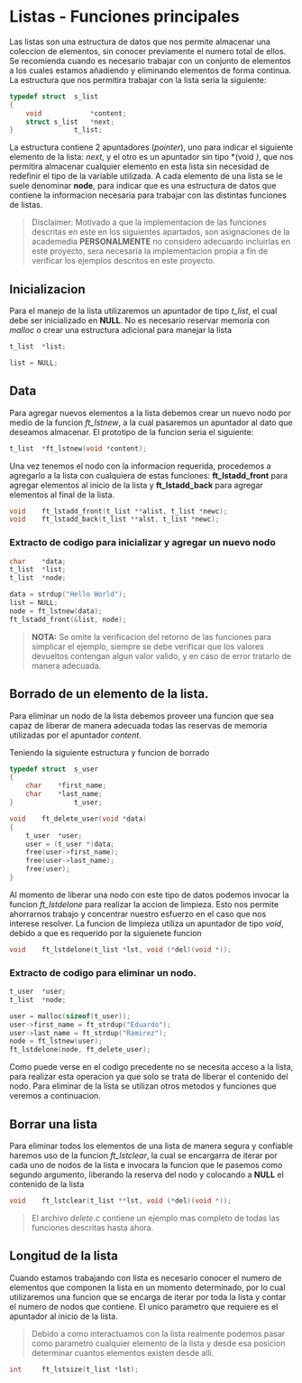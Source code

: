 # Listas - Funciones principales

Las listas son una estructura de datos que nos permite almacenar una coleccion 
de elementos, sin conocer previamente el numero total de ellos.
Se recomienda cuando es necesario trabajar con un conjunto de elementos a los 
cuales estamos añadiendo y eliminando elementos de forma continua.
La estructura que nos permitira trabajar con la lista seria la siguiente:
``` c
typedef struct	s_list
{
	void			*content;
	struct s_list	*next;
}				t_list;
```
La estructura contiene 2 apuntadores (*pointer*), uno para indicar el siguiente 
elemento de la lista: *next*, y el otro es un apuntador sin tipo *(void *)*, que
nos permitira almacenar cualquier elemento en esta lista sin necesidad de
redefinir el tipo de la variable utilizada.
A cada elemento de una lista se le suele denominar **node**, para indicar que es
una estructura de datos que contiene la informacion necesaria para trabajar con
las distintas funciones de listas.

>Disclaimer: Motivado a que la implementacion de las funciones descritas en este
en los siguientes apartados, son asignaciones de la academedia **PERSONALMENTE**
no considero adecuardo incluirlas en este proyecto, sera necesaria la
implementacion propia a fin de verificar los ejemplos descritos en este
proyecto.

## Inicializacion

Para el manejo de la lista utilizaremos un apuntador de tipo *t_list*, el cual 
debe ser inicializado en **NULL**. No es necesario reservar memoria con *malloc*
o crear una estructura adicional para manejar la lista

``` c
t_list	*list;

list = NULL;
```

## Data

Para agregar nuevos elementos a la lista debemos crear un nuevo nodo por medio
de la funcion *ft_lstnew*, a la cual pasaremos un apuntador al dato que deseamos
almacenar. El prototipo de la funcion seria el siguiente:

``` c
t_list	*ft_lstnew(void *content);
```

Una vez tenemos el nodo con la informacion requerida, procedemos a agregarlo a
la lista con cualquiera de estas funciones: **ft_lstadd_front** para agregar
elementos al inicio de la lista y **ft_lstadd_back** para agregar elementos al
final de la lista.


``` c
void	ft_lstadd_front(t_list **alist, t_list *newc);
void	ft_lstadd_back(t_list **alst, t_list *newc);
```

### Extracto de codigo para inicializar y agregar un nuevo nodo
``` c
char	*data;
t_list	*list;
t_list	*node;

data = strdup("Hello World");
list = NULL;
node = ft_lstnew(data);
ft_lstadd_front(&list, node);
```

>**NOTA:** Se omite la verificacion del retorno de las funciones para simplicar
el ejemplo, siempre se debe verificar que los valores devueltos contengan algun 
valor valido, y en caso de error tratarlo de manera adecuada.

## Borrado de un elemento de la lista.
Para eliminar un nodo de la lista debemos proveer una funcion que sea capaz de
liberar de manera adecuada todas las reservas de memoria utilizadas por el
apuntador *content*.

Teniendo la siguiente estructura y funcion de borrado

``` c
typedef struct	s_user
{
	char	*first_name;
	char	*last_name;
}				t_user;

void	ft_delete_user(void *data)
{
	t_user	*user;
	user = (t_user *)data;
	free(user->first_name);
	free(user->last_name);
	free(user);
}
```

Al momento de liberar una nodo con este tipo de datos podemos invocar la
funcion *ft_lstdelone* para realizar la accion de limpieza. Esto nos permite
ahorrarnos trabajo y concentrar nuestro esfuerzo en el caso que nos interese
resolver.
La funcion de limpieza utiliza un apuntador de tipo *void*, debido a que es
requerido por la siguienete funcion

``` c
void	ft_lstdelone(t_list *lst, void (*del)(void *));
```

### Extracto de codigo para eliminar un nodo.

``` c
t_user	*user;
t_list	*node;

user = malloc(sizeof(t_user));
user->first_name = ft_strdup("Eduardo");
user->last_name = ft_strdup("Ramirez");
node = ft_lstnew(user);
ft_lstdelone(node, ft_delete_user);
```

Como puede verse en el codigo precedente no se necesita acceso a la lista, para
realizar esta operacion ya que solo se trata de liberar el contenido del nodo.
Para eliminar de la lista se utilizan otros metodos y funciones que veremos a 
continuacion.

## Borrar una lista

Para eliminar todos los elementos de una lista de manera segura y confiable
haremos uso de la funcion *ft_lstclear*, la cual se encargarra de iterar por
cada uno de nodos de la lista e invocara la funcion que le pasemos como
segundo argumento, liberando la reserva del nodo y colocando a **NULL** el
contenido de la lista

``` c
void	ft_lstclear(t_list **lst, void (*del)(void *));
```

> El archivo *delete.c* contiene un ejemplo mas completo de todas las funciones
descritas hasta ahora.

## Longitud de la lista

Cuando estamos trabajando con lista es necesario conocer el numero de elementos
que componen la lista en un momento determinado, por lo cual utilizaremos una
funcion que se encarga de iterar por toda la lista y contar el numero de nodos
que contiene. El unico parametro que requiere es el apuntador al inicio de la
lista.

>Debido a como interactuamos con la lista realmente podemos pasar como parametro
cualquier elemento de la lista y desde esa posicion determinar cuantos elementos
existen desde alli.

``` c
int		ft_lstsize(t_list *lst);
```

``` c
```